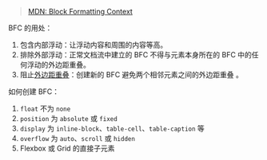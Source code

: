 > [MDN: Block Formatting Context](https://developer.mozilla.org/zh-CN/docs/Web/Guide/CSS/Block_formatting_context)

BFC 的用处：
1. 包含内部浮动：让浮动内容和周围的内容等高。
2. 排除外部浮动：正常文档流中建立的 BFC 不得与元素本身所在的 BFC 中的任何浮动的外边距重叠。
3. 阻止[外边距重叠](https://developer.mozilla.org/zh-CN/docs/Web/CSS/CSS_box_model/Mastering_margin_collapsing)：创建新的 BFC 避免两个相邻元素之间的外边距重叠 。

如何创建 BFC：
1. `float` 不为 `none`
2. `position` 为 `absolute` 或 `fixed`
3. `display` 为 `inline-block`、`table-cell`、`table-caption` 等
4. `overflow` 为 `auto`、`scroll` 或 `hidden`
5. Flexbox 或 Grid 的直接子元素
